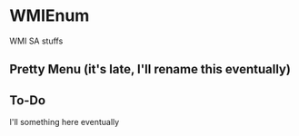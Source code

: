 # WMIEnum
WMI SA stuffs

## Pretty Menu (it's late, I'll rename this eventually)



## To-Do
 I'll something here eventually
